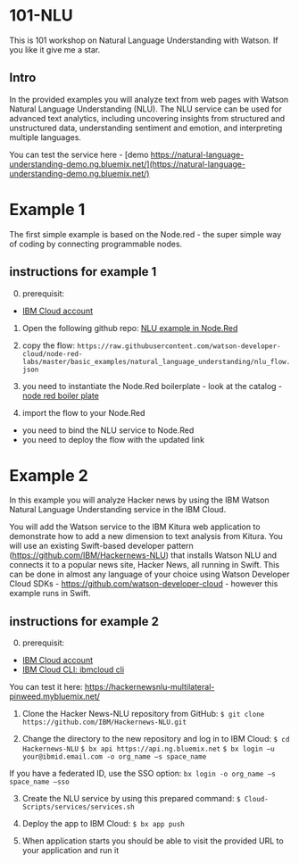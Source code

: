 # 101-NLU
This is 101 workshop on Natural Language Understanding with Watson. If you like it give me a star.

## Intro
In the provided examples you will analyze text from web pages with  Watson Natural Language Understanding (NLU).
The NLU service can be used for advanced text analytics, including uncovering insights from structured and unstructured data, understanding sentiment and emotion, and interpreting multiple languages.

You can test the service here - [demo https://natural-language-understanding-demo.ng.bluemix.net/](https://natural-language-understanding-demo.ng.bluemix.net/)


# Example 1
The first simple example is based on the Node.red - the super simple way of coding by connecting programmable nodes.

## instructions for example 1
0. prerequisit:
- [IBM Cloud account](https://ibm.biz/BdZVYb)

1.	Open the following github repo: [NLU example in Node.Red](https://github.com/watson-developer-cloud/node-red-labs/tree/master/basic_examples/natural_language_understanding)
 
2. copy the flow:
``https://raw.githubusercontent.com/watson-developer-cloud/node-red-labs/master/basic_examples/natural_language_understanding/nlu_flow.json``

3. you need to instantiate the Node.Red boilerplate - look at the catalog - [node red boiler plate](https://console.bluemix.net/catalog/starters/node-red-starter)


4. import the flow to your Node.Red 
- you need to bind the NLU service to Node.Red
- you need to deploy the flow with the updated link

# Example 2
In this example you will analyze Hacker news by using the IBM Watson Natural Language Understanding service in the IBM Cloud. 

You will add the Watson service to the IBM Kitura web application to demonstrate how to add a new dimension to text analysis from Kitura.
You will use an existing Swift-based developer pattern (https://github.com/IBM/Hackernews-NLU) that installs Watson NLU and connects it to a popular news site, Hacker News, all running in Swift. 
This can be done in almost any language of your choice using Watson Developer Cloud SDKs - https://github.com/watson-developer-cloud - however this example runs in Swift.

## instructions for example 2
0. prerequisit:
- [IBM Cloud account](https://ibm.biz/BdZVYb)
- [IBM Cloud CLI: ibmcloud cli](https://console.bluemix.net/docs/cli/reference/bluemix_cli/get_started.html#getting-started)

You can test it here: https://hackernewsnlu-multilateral-pinweed.mybluemix.net/

1.	Clone the Hacker News-NLU repository from GitHub: 
``$ git clone https://github.com/IBM/Hackernews-NLU.git``

2.	Change the directory to the new repository and log in to IBM Cloud:
``$ cd Hackernews-NLU``
``$ bx api https://api.ng.bluemix.net`` 
``$ bx login –u your@ibmid.email.com -o org_name –s space_name``

If you have a federated ID, use the SSO option: 
``bx login -o org_name –s space_name –sso``

3.	Create the NLU service by using this prepared command: 
``$ Cloud-Scripts/services/services.sh``

4.	Deploy the app to IBM Cloud:
``$ bx app push``

5. When application starts you should be able to visit the provided URL to your application and run it

